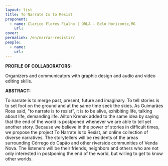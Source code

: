 ```yaml
---
layout: list
title: To Narrate Is to Resist
proponent:
  - name: Clarice Flores Fialho | ORLA - Belo Horizonte,MG
    url: 
cover:
permalink: /en/narrar-resistir/
people:
  - name: 
    url: 
---
```


**PROFILE OF COLLABORATORS:**
  
Organizers and communicators with graphic design and audio and video editing skills.

**ABSTRACT:**
  
To narrate is to merge past, present, future and imaginary. To tell stories is to set foot on the ground and at the same time seek the skies. As Guimarães Rosa said, "to narrate is to resist", it is to be alive, exhibiting life, talking about life, demanding life. Ailton Krenak added to the same idea by saying that the end of the world is postponed whenever we are able to tell yet another story. Because we believe in the power of stories in difficult times, we propose the project To Narrate Is to Resist, an online collection of diverse narratives. The storytellers will be residents of the areas surrounding Córrego do Capão and other riverside communities of Venda Nova. The listeners will be their friends, neighbors and others who are not only interested in postponing the end of the world, but willing to get to know other worlds.